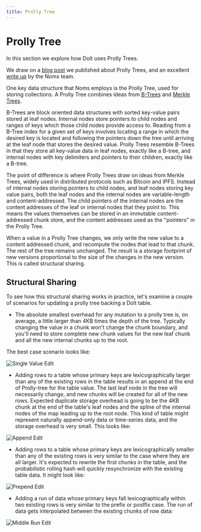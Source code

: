 ```yaml
---
title: Prolly Tree
---
```


# Prolly Tree

In this section we explore how Dolt uses Prolly Trees. 

We draw on a [blog post](https://www.dolthub.com/blog/2020-04-01-how-dolt-stores-table-data/) we published about Prolly Trees, and an excellent [write up](https://github.com/attic-labs/noms/blob/master/doc/intro.md#prolly-trees-probabilistic-b-trees) by the Noms team. 

One key data structure that Noms employs is the Prolly Tree, used for storing collections. A Prolly Tree combines ideas from [B-Trees](https://en.wikipedia.org/wiki/B-tree) and [Merkle Trees](https://en.wikipedia.org/wiki/Merkle_tree). 

B-Trees are block oriented data structures with sorted key-value pairs stored at leaf nodes. Internal nodes store pointers to child nodes and ranges of keys which those child nodes provide access to. Reading from a B-Tree index for a given set of keys involves locating a range in which the desired key is located and following the pointers down the tree until arriving at the leaf node that stores the desired value. Prolly Trees resemble B-Trees in that they store all key-value data in leaf nodes, exactly like a B-tree, and internal nodes with key delimiters and pointers to their children, exactly like a B-tree.

The point of difference is where Prolly Trees draw on ideas from Merkle Trees, widely used in distributed protocols such as Bitcoin and IPFS. Instead of internal nodes storing pointers to child nodes, and leaf nodes storing key value pairs, both the leaf nodes and the internal nodes are variable-length and content-addressed. The child pointers of the internal nodes are the content addresses of the leaf or internal nodes that they point to. This means the values themselves can be stored in an immutable content-addressed chunk store, and the content addresses used as the "pointers" in the Prolly Tree. 

When a value in a Prolly Tree changes, we only write the new value to a content addressed chunk, and recompute the nodes that lead to that chunk. The rest of the tree remains unchanged. The result is a storage footprint of new versions proportional to the size of the changes in the new version. This is called structural sharing.

## Structural Sharing

To see how this structural sharing works in practice, let's examine a couple of scenarios for updating a prolly tree backing a Dolt table.

* The absolute smallest overhead for any mutation to a prolly tree is, on average, a little larger than 4KB times the depth of the tree. Typically changing the value in a chunk won't change the chunk boundary, and you'll need to store complete new chunk values for the new leaf chunk and all the new internal chunks up to the root. 

The best case scenario looks like:

![Single Value Edit](../../.gitbook/assets/single-value-edit.png)

* Adding rows to a table whose primary keys are lexicographically larger than any of the existing rows in the table results in an append at the end of Prolly-tree for the table value. The last leaf node in the tree will necessarily change, and new chunks will be created for all of the new rows. Expected duplicate storage overhead is going to be the 4KB chunk at the end of the table's leaf nodes and the spline of the internal nodes of the map leading up to the root node. This kind of table might represent naturally append-only data or time-series data, and the storage overhead is very small. This looks like:

![Append Edit](../../.gitbook/assets/append-edit.png)

* Adding rows to a table whose primary keys are lexicographically smaller than any of the existing rows is very similar to the case where they are all larger. It's expected to rewrite the first chunks in the table, and the probabilistic rolling hash will quickly resynchronize with the existing table data. It might look like:

![Prepend Edit](../../.gitbook/assets/prepend-edit.png)

* Adding a run of data whose primary keys fall lexicographically within two existing rows is very similar to the prefix or postfix case. The run of data gets interpolated between the existing chunks of row data:

![Middle Run Edit](../../.gitbook/assets/middle-run-edit.png)